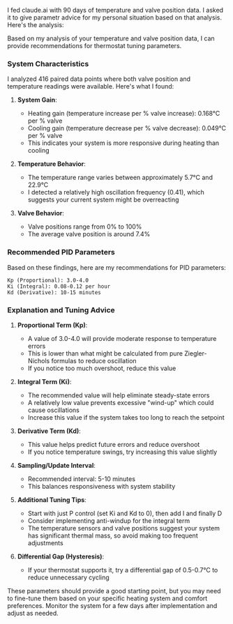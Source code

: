 I fed claude.ai with 90 days of temperature and valve position data. I asked it to give parametr advice for my personal situation based on that analysis. Here's the analysis:

Based on my analysis of your temperature and valve position data, I can provide recommendations for thermostat tuning parameters. 

### System Characteristics

I analyzed 416 paired data points where both valve position and temperature readings were available. Here's what I found:

1. **System Gain**:
   - Heating gain (temperature increase per % valve increase): 0.168°C per % valve
   - Cooling gain (temperature decrease per % valve decrease): 0.049°C per % valve
   - This indicates your system is more responsive during heating than cooling

2. **Temperature Behavior**:
   - The temperature range varies between approximately 5.7°C and 22.9°C
   - I detected a relatively high oscillation frequency (0.41), which suggests your current system might be overreacting

3. **Valve Behavior**:
   - Valve positions range from 0% to 100%
   - The average valve position is around 7.4%

### Recommended PID Parameters

Based on these findings, here are my recommendations for PID parameters:

```
Kp (Proportional): 3.0-4.0
Ki (Integral): 0.08-0.12 per hour
Kd (Derivative): 10-15 minutes
```

### Explanation and Tuning Advice

1. **Proportional Term (Kp)**: 
   - A value of 3.0-4.0 will provide moderate response to temperature errors
   - This is lower than what might be calculated from pure Ziegler-Nichols formulas to reduce oscillation
   - If you notice too much overshoot, reduce this value

2. **Integral Term (Ki)**:
   - The recommended value will help eliminate steady-state errors
   - A relatively low value prevents excessive "wind-up" which could cause oscillations
   - Increase this value if the system takes too long to reach the setpoint

3. **Derivative Term (Kd)**:
   - This value helps predict future errors and reduce overshoot
   - If you notice temperature swings, try increasing this value slightly

4. **Sampling/Update Interval**:
   - Recommended interval: 5-10 minutes
   - This balances responsiveness with system stability

5. **Additional Tuning Tips**:
   - Start with just P control (set Ki and Kd to 0), then add I and finally D
   - Consider implementing anti-windup for the integral term
   - The temperature sensors and valve positions suggest your system has significant thermal mass, so avoid making too frequent adjustments

6. **Differential Gap (Hysteresis)**:
   - If your thermostat supports it, try a differential gap of 0.5-0.7°C to reduce unnecessary cycling

These parameters should provide a good starting point, but you may need to fine-tune them based on your specific heating system and comfort preferences. Monitor the system for a few days after implementation and adjust as needed.